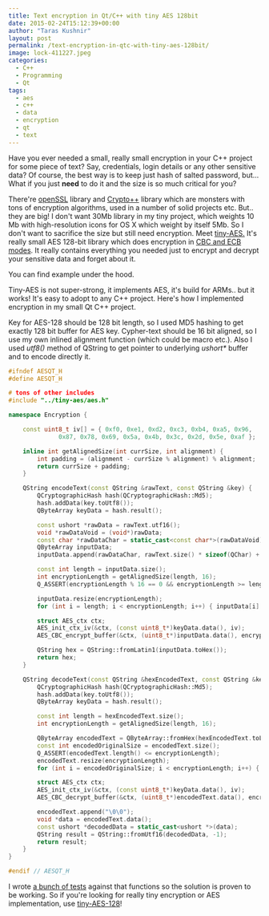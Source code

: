 ```yaml
---
title: Text encryption in Qt/C++ with tiny AES 128bit
date: 2015-02-24T15:12:39+00:00
author: "Taras Kushnir"
layout: post
permalink: /text-encryption-in-qtc-with-tiny-aes-128bit/
image: lock-411227.jpeg
categories:
  - C++
  - Programming
  - Qt
tags:
  - aes
  - c++
  - data
  - encryption
  - qt
  - text
---
```

Have you ever needed a small, really small encryption in your C++ project for some piece of text? Say, credentials, login details or any other sensitive data? Of course, the best way is to keep just hash of salted password, but... What if you just **need** to do it and the size is so much critical for you?

There're <a href="https://www.openssl.org/" target="_blank" rel="noopener">openSSL</a> library and <a href="http://www.cryptopp.com/" target="_blank" rel="noopener">Crypto++</a> library which are monsters with tons of encryption algorithms, used in a number of solid projects etc. But.. they are big! I don't want 30Mb library in my tiny project, which weights 10 Mb with high-resolution icons for OS X which weight by itself 5Mb. So I don't want to sacrifice the size but still need encryption. Meet <a href="https://github.com/kokke/tiny-AES128-C" target="_blank" rel="noopener">tiny-AES.</a> It's really small AES 128-bit library which does encryption in <a href="https://en.wikipedia.org/wiki/Block_cipher_modes_of_operation" target="_blank" rel="noopener">CBC and ECB modes</a>. It really contains everything you needed just to encrypt and decrypt your sensitive data and forget about it.

You can find example under the hood.

<!--more-->

Tiny-AES is not super-strong, it implements AES, it's build for ARMs.. but it works! It's easy to adopt to any C++ project. Here's how I implemented encryption in my small Qt C++ project.

Key for AES-128 should be 128 bit length, so I used MD5 hashing to get exactly 128 bit buffer for AES key. Cypher-text should be 16 bit aligned, so I use my own inlined alignment function (which could be macro etc.). Also I used _utf8()_ method of QString to get pointer to underlying _ushort*_ buffer and to encode directly it.

```cpp
#ifndef AESQT_H
#define AESQT_H

# tons of other includes
#include "../tiny-aes/aes.h"

namespace Encryption {

    const uint8_t iv[] = { 0xf0, 0xe1, 0xd2, 0xc3, 0xb4, 0xa5, 0x96, 
              0x87, 0x78, 0x69, 0x5a, 0x4b, 0x3c, 0x2d, 0x5e, 0xaf };

    inline int getAlignedSize(int currSize, int alignment) {
        int padding = (alignment - currSize % alignment) % alignment;
        return currSize + padding;
    }

    QString encodeText(const QString &rawText, const QString &key) {
        QCryptographicHash hash(QCryptographicHash::Md5);
        hash.addData(key.toUtf8());
        QByteArray keyData = hash.result();

        const ushort *rawData = rawText.utf16();
        void *rawDataVoid = (void*)rawData;
        const char *rawDataChar = static_cast<const char*>(rawDataVoid);
        QByteArray inputData;
        inputData.append(rawDataChar, rawText.size() * sizeof(QChar) + 1);

        const int length = inputData.size();
        int encryptionLength = getAlignedSize(length, 16);
        Q_ASSERT(encryptionLength % 16 == 0 && encryptionLength >= length);

        inputData.resize(encryptionLength);
        for (int i = length; i < encryptionLength; i++) { inputData[i] = 0; }

        struct AES_ctx ctx;
        AES_init_ctx_iv(&ctx, (const uint8_t*)keyData.data(), iv);
        AES_CBC_encrypt_buffer(&ctx, (uint8_t*)inputData.data(), encryptionLength);

        QString hex = QString::fromLatin1(inputData.toHex());
        return hex;
    }

    QString decodeText(const QString &hexEncodedText, const QString &key) {
        QCryptographicHash hash(QCryptographicHash::Md5);
        hash.addData(key.toUtf8());
        QByteArray keyData = hash.result();

        const int length = hexEncodedText.size();
        int encryptionLength = getAlignedSize(length, 16);

        QByteArray encodedText = QByteArray::fromHex(hexEncodedText.toLatin1());
        const int encodedOriginalSize = encodedText.size();
        Q_ASSERT(encodedText.length() <= encryptionLength);
        encodedText.resize(encryptionLength);
        for (int i = encodedOriginalSize; i < encryptionLength; i++) { encodedText[i] = 0; }

        struct AES_ctx ctx;
        AES_init_ctx_iv(&ctx, (const uint8_t*)keyData.data(), iv);
        AES_CBC_decrypt_buffer(&ctx, (uint8_t*)encodedText.data(), encryptionLength);

        encodedText.append("\0\0");
        void *data = encodedText.data();
        const ushort *decodedData = static_cast<ushort *>(data);
        QString result = QString::fromUtf16(decodedData, -1);
        return result;
    }
}

#endif // AESQT_H
```

I wrote <a href="https://github.com/Ribtoks/xpiks/blob/master/src/xpiks-tests/xpiks-tests-core/encryption_tests.cpp" target="_blank" rel="noopener" class="broken_link">a bunch of tests</a> against that functions so the solution is proven to be working. So if you're looking for really tiny encryption or AES implementation, use <a href="https://github.com/kokke/tiny-AES128-C" target="_blank" rel="noopener">tiny-AES-128</a>!
